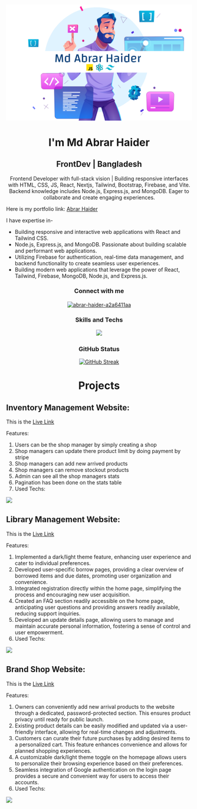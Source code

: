 ![logo](https://github.com/abrarcuet96/abrarcuet96/blob/main/git-hub-banner.png)
<h1 align="center">I'm Md Abrar Haider</h1>
<h2 align="center">FrontDev | Bangladesh</h2>

<p align="center">Frontend Developer with full-stack vision | Building responsive interfaces with HTML, CSS, JS, React, Nextjs, Tailwind, Bootstrap, Firebase, and Vite. Backend knowledge includes Node.js, Express.js, and MongoDB. Eager to collaborate and create engaging experiences.</p>
<p>Here is my portfolio link: <a href="https://abrar-haider-portfolio.web.app/"><span>Abrar Haider</span></a></p>
<p>I have expertise in-</p>
<ul>
  <li>Building responsive and interactive web applications with React and Tailwind CSS.</li>
  <li>Node.js, Express.js, and MongoDB. Passionate about building scalable and performant web applications.</li>
  <li>Utilizing Firebase for authentication, real-time data management, and backend functionality to create seamless user experiences.</li>
  <li>Building modern web applications that leverage the power of React, Tailwind, Firebase, MongoDB, Node.js, and Express.js.</li>
</ul>
<h3 align="center">Connect with me</h3>
<p align="center">
<a href="https://linkedin.com/in/abrar-haider-a2a6411aa" target="blank"><img align="center" src="https://raw.githubusercontent.com/rahuldkjain/github-profile-readme-generator/master/src/images/icons/Social/linked-in-alt.svg" alt="abrar-haider-a2a6411aa" height="30" width="40" /></a>
</p>
<h3 align="center">Skills and Techs</h3>
<p align="center">
  <a href="https://skillicons.dev">
    <img src="https://skillicons.dev/icons?i=c,cpp,py,html,css,tailwind,react,firebase,js,express,stackoverflow,vite,mongodb,nodejs,nextjs,ai,ps,vscode" />
  </a>
</p>
<h3 align="center">GitHub Status</h3>
<p align="center"><a href="https://git.io/streak-stats"><img src="https://github-readme-streak-stats.herokuapp.com?user=abrarcuet96&theme=shadow-blue&hide_border=true&border_radius=5&card_width=500&type=png" alt="GitHub Streak" /></a></p>

<h1 align="center">Projects</h1>
<h2>Inventory Management Website:</h2>
<p> This is the <a href="https://inventory-management-sys-591dd.web.app"><span>Live Link</span></a></p>
<p>Features:</p>
<ol>
  <li>Users can be the shop manager by simply creating a shop</li>
  <li>Shop managers can update there product limit by doing payment by stripe</li>
  <li>Shop managers can add new arrived products</li>
  <li>Shop managers can remove stockout products</li>
  <li>Admin can see all the shop managers stats</li>
  <li>Pagination has been done on the stats table</li>
  <li>Used Techs:</li>
  
</ol>
<p align="left">
  <a href="https://skillicons.dev">
    <img src="https://skillicons.dev/icons?i=tailwind,react,firebase,js,express,vite,mongodb,nodejs" />
  </a>
</p>

<h2>Library Management Website:</h2>
<p> This is the <a href="https://abrar-library-auth.web.app"><span>Live Link</span></a></p>
<p>Features:</p>
<ol>
  <li> Implemented a dark/light theme feature, enhancing user experience and cater to individual preferences.</li>
  <li>Developed user-specific borrow pages, providing a clear overview of borrowed items and due dates, promoting user organization and convenience.</li>
  <li>Integrated registration directly within the home page, simplifying the process and encouraging new user acquisition.</li>
  <li>Created an FAQ section readily accessible on the home page, anticipating user questions and providing answers readily available, reducing support inquiries.</li>
  <li>Developed an update details page, allowing users to manage and maintain accurate personal information, fostering a sense of control and user empowerment.</li>
  <li>Used Techs:</li>
  
</ol>
<p align="left">
  <a href="https://skillicons.dev">
    <img src="https://skillicons.dev/icons?i=tailwind,react,firebase,js,express,vite,mongodb,nodejs" />
  </a>
</p>

<h2>Brand Shop Website:</h2>
<p> This is the <a href="https://my-brand-shop-fad71.web.app"><span>Live Link</span></a></p>
<p>Features:</p>
<ol>
  <li>Owners can conveniently add new arrival products to the website through a dedicated, password-protected section. This ensures product privacy until ready for public launch.</li>
  <li>Existing product details can be easily modified and updated via a user-friendly interface, allowing for real-time changes and adjustments.</li>
  <li>Customers can curate their future purchases by adding desired items to a personalized cart. This feature enhances convenience and allows for planned shopping experiences.</li>
  <li>A customizable dark/light theme toggle on the homepage allows users to personalize their browsing experience based on their preferences.</li>
  <li>Seamless integration of Google authentication on the login page provides a secure and convenient way for users to access their accounts.</li>
  <li>Used Techs:</li>
  
</ol>
<p align="left">
  <a href="https://skillicons.dev">
    <img src="https://skillicons.dev/icons?i=tailwind,react,firebase,js,express,vite,mongodb,nodejs" />
  </a>
</p>
